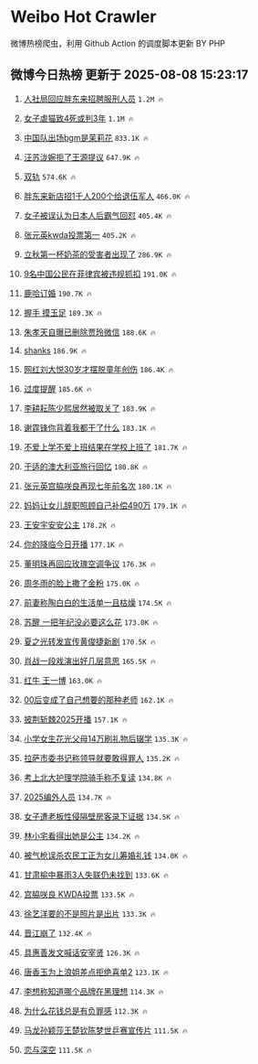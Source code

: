 # Weibo Hot Crawler 



微博热榜爬虫，利用 Github Action 的调度脚本更新 BY PHP 


## 微博今日热榜 更新于 2025-08-08 15:23:17 
1. [人社局回应胖东来招聘服刑人员](https://s.weibo.com/weibo?q=%23%E4%BA%BA%E7%A4%BE%E5%B1%80%E5%9B%9E%E5%BA%94%E8%83%96%E4%B8%9C%E6%9D%A5%E6%8B%9B%E8%81%98%E6%9C%8D%E5%88%91%E4%BA%BA%E5%91%98%23&t=31&band_rank=1&Refer=top) `1.2M 🔥` 

1. [女子虐猫致4死或判3年](https://s.weibo.com/weibo?q=%23%E5%A5%B3%E5%AD%90%E8%99%90%E7%8C%AB%E8%87%B44%E6%AD%BB%E6%88%96%E5%88%A43%E5%B9%B4%23&t=31&band_rank=2&Refer=top) `1.1M 🔥` 

1. [中国队出场bgm是茉莉花](https://s.weibo.com/weibo?q=%23%E4%B8%AD%E5%9B%BD%E9%98%9F%E5%87%BA%E5%9C%BAbgm%E6%98%AF%E8%8C%89%E8%8E%89%E8%8A%B1%23&t=31&band_rank=3&Refer=top) `833.1K 🔥` 

1. [汪苏泷婉拒了王源提议](https://s.weibo.com/weibo?q=%E6%B1%AA%E8%8B%8F%E6%B3%B7%E5%A9%89%E6%8B%92%E4%BA%86%E7%8E%8B%E6%BA%90%E6%8F%90%E8%AE%AE&t=31&band_rank=4&Refer=top) `647.9K 🔥` 

1. [双轨](https://s.weibo.com/weibo?q=%E5%8F%8C%E8%BD%A8&t=31&band_rank=5&Refer=top) `574.6K 🔥` 

1. [胖东来新店招1千人200个给退伍军人](https://s.weibo.com/weibo?q=%23%E8%83%96%E4%B8%9C%E6%9D%A5%E6%96%B0%E5%BA%97%E6%8B%9B1%E5%8D%83%E4%BA%BA200%E4%B8%AA%E7%BB%99%E9%80%80%E4%BC%8D%E5%86%9B%E4%BA%BA%23&t=31&band_rank=6&Refer=top) `466.0K 🔥` 

1. [女子被误认为日本人后霸气回怼](https://s.weibo.com/weibo?q=%E5%A5%B3%E5%AD%90%E8%A2%AB%E8%AF%AF%E8%AE%A4%E4%B8%BA%E6%97%A5%E6%9C%AC%E4%BA%BA%E5%90%8E%E9%9C%B8%E6%B0%94%E5%9B%9E%E6%80%BC&t=31&band_rank=7&Refer=top) `405.4K 🔥` 

1. [张元英kwda投票第一](https://s.weibo.com/weibo?q=%23%E5%BC%A0%E5%85%83%E8%8B%B1kwda%E6%8A%95%E7%A5%A8%E7%AC%AC%E4%B8%80%23&t=31&band_rank=8&Refer=top) `405.2K 🔥` 

1. [立秋第一杯奶茶的受害者出现了](https://s.weibo.com/weibo?q=%E7%AB%8B%E7%A7%8B%E7%AC%AC%E4%B8%80%E6%9D%AF%E5%A5%B6%E8%8C%B6%E7%9A%84%E5%8F%97%E5%AE%B3%E8%80%85%E5%87%BA%E7%8E%B0%E4%BA%86&t=31&band_rank=9&Refer=top) `286.9K 🔥` 

1. [9名中国公民在菲律宾被违规抓扣](https://s.weibo.com/weibo?q=%239%E5%90%8D%E4%B8%AD%E5%9B%BD%E5%85%AC%E6%B0%91%E5%9C%A8%E8%8F%B2%E5%BE%8B%E5%AE%BE%E8%A2%AB%E8%BF%9D%E8%A7%84%E6%8A%93%E6%89%A3%23&t=31&band_rank=10&Refer=top) `191.0K 🔥` 

1. [鹿哈订婚](https://s.weibo.com/weibo?q=%23%E9%B9%BF%E5%93%88%E8%AE%A2%E5%A9%9A%23&t=31&band_rank=11&Refer=top) `190.7K 🔥` 

1. [握手 摸玉足](https://s.weibo.com/weibo?q=%E6%8F%A1%E6%89%8B%20%E6%91%B8%E7%8E%89%E8%B6%B3&t=31&band_rank=12&Refer=top) `189.3K 🔥` 

1. [朱孝天自曝已删除贾玲微信](https://s.weibo.com/weibo?q=%23%E6%9C%B1%E5%AD%9D%E5%A4%A9%E8%87%AA%E6%9B%9D%E5%B7%B2%E5%88%A0%E9%99%A4%E8%B4%BE%E7%8E%B2%E5%BE%AE%E4%BF%A1%23&t=31&band_rank=13&Refer=top) `188.6K 🔥` 

1. [shanks](https://s.weibo.com/weibo?q=shanks&t=31&band_rank=14&Refer=top) `186.9K 🔥` 

1. [网红刘大悦30岁才摆脱童年创伤](https://s.weibo.com/weibo?q=%E7%BD%91%E7%BA%A2%E5%88%98%E5%A4%A7%E6%82%A630%E5%B2%81%E6%89%8D%E6%91%86%E8%84%B1%E7%AB%A5%E5%B9%B4%E5%88%9B%E4%BC%A4&t=31&band_rank=15&Refer=top) `186.4K 🔥` 

1. [过度提醒](https://s.weibo.com/weibo?q=%E8%BF%87%E5%BA%A6%E6%8F%90%E9%86%92&t=31&band_rank=16&Refer=top) `185.6K 🔥` 

1. [李耕耘陈少熙居然被取关了](https://s.weibo.com/weibo?q=%E6%9D%8E%E8%80%95%E8%80%98%E9%99%88%E5%B0%91%E7%86%99%E5%B1%85%E7%84%B6%E8%A2%AB%E5%8F%96%E5%85%B3%E4%BA%86&t=31&band_rank=17&Refer=top) `183.9K 🔥` 

1. [谢霆锋你背着我都干了什么](https://s.weibo.com/weibo?q=%E8%B0%A2%E9%9C%86%E9%94%8B%E4%BD%A0%E8%83%8C%E7%9D%80%E6%88%91%E9%83%BD%E5%B9%B2%E4%BA%86%E4%BB%80%E4%B9%88&t=31&band_rank=18&Refer=top) `183.1K 🔥` 

1. [不爱上学不爱上班结果在学校上班了](https://s.weibo.com/weibo?q=%E4%B8%8D%E7%88%B1%E4%B8%8A%E5%AD%A6%E4%B8%8D%E7%88%B1%E4%B8%8A%E7%8F%AD%E7%BB%93%E6%9E%9C%E5%9C%A8%E5%AD%A6%E6%A0%A1%E4%B8%8A%E7%8F%AD%E4%BA%86&t=31&band_rank=19&Refer=top) `181.7K 🔥` 

1. [于适的澳大利亚旅行回忆](https://s.weibo.com/weibo?q=%23%E4%BA%8E%E9%80%82%E7%9A%84%E6%BE%B3%E5%A4%A7%E5%88%A9%E4%BA%9A%E6%97%85%E8%A1%8C%E5%9B%9E%E5%BF%86%23&t=31&band_rank=20&Refer=top) `180.8K 🔥` 

1. [张元英宫脇咲良再现七年前名次](https://s.weibo.com/weibo?q=%23%E5%BC%A0%E5%85%83%E8%8B%B1%E5%AE%AB%E8%84%87%E5%92%B2%E8%89%AF%E5%86%8D%E7%8E%B0%E4%B8%83%E5%B9%B4%E5%89%8D%E5%90%8D%E6%AC%A1%23&t=31&band_rank=21&Refer=top) `180.1K 🔥` 

1. [妈妈让女儿辞职照顾自己补偿490万](https://s.weibo.com/weibo?q=%23%E5%A6%88%E5%A6%88%E8%AE%A9%E5%A5%B3%E5%84%BF%E8%BE%9E%E8%81%8C%E7%85%A7%E9%A1%BE%E8%87%AA%E5%B7%B1%E8%A1%A5%E5%81%BF490%E4%B8%87%23&t=31&band_rank=22&Refer=top) `179.1K 🔥` 

1. [王安宇安安公主](https://s.weibo.com/weibo?q=%E7%8E%8B%E5%AE%89%E5%AE%87%E5%AE%89%E5%AE%89%E5%85%AC%E4%B8%BB&t=31&band_rank=23&Refer=top) `178.2K 🔥` 

1. [你的降临今日开播](https://s.weibo.com/weibo?q=%23%E4%BD%A0%E7%9A%84%E9%99%8D%E4%B8%B4%E4%BB%8A%E6%97%A5%E5%BC%80%E6%92%AD%23&t=31&band_rank=24&Refer=top) `177.1K 🔥` 

1. [董明珠再回应玫瑰空调争议](https://s.weibo.com/weibo?q=%23%E8%91%A3%E6%98%8E%E7%8F%A0%E5%86%8D%E5%9B%9E%E5%BA%94%E7%8E%AB%E7%91%B0%E7%A9%BA%E8%B0%83%E4%BA%89%E8%AE%AE%23&t=31&band_rank=25&Refer=top) `176.3K 🔥` 

1. [周冬雨的脸上撒了金粉](https://s.weibo.com/weibo?q=%E5%91%A8%E5%86%AC%E9%9B%A8%E7%9A%84%E8%84%B8%E4%B8%8A%E6%92%92%E4%BA%86%E9%87%91%E7%B2%89&t=31&band_rank=26&Refer=top) `175.0K 🔥` 

1. [前妻称陶白白的生活单一且枯燥](https://s.weibo.com/weibo?q=%23%E5%89%8D%E5%A6%BB%E7%A7%B0%E9%99%B6%E7%99%BD%E7%99%BD%E7%9A%84%E7%94%9F%E6%B4%BB%E5%8D%95%E4%B8%80%E4%B8%94%E6%9E%AF%E7%87%A5%23&t=31&band_rank=27&Refer=top) `174.5K 🔥` 

1. [苏醒 一把年纪没必要这么花](https://s.weibo.com/weibo?q=%E8%8B%8F%E9%86%92%20%E4%B8%80%E6%8A%8A%E5%B9%B4%E7%BA%AA%E6%B2%A1%E5%BF%85%E8%A6%81%E8%BF%99%E4%B9%88%E8%8A%B1&t=31&band_rank=28&Refer=top) `173.0K 🔥` 

1. [夏之光转发宣传黄俊捷新剧](https://s.weibo.com/weibo?q=%23%E5%A4%8F%E4%B9%8B%E5%85%89%E8%BD%AC%E5%8F%91%E5%AE%A3%E4%BC%A0%E9%BB%84%E4%BF%8A%E6%8D%B7%E6%96%B0%E5%89%A7%23&t=31&band_rank=29&Refer=top) `170.5K 🔥` 

1. [肖战一段戏演出好几层意思](https://s.weibo.com/weibo?q=%23%E8%82%96%E6%88%98%E4%B8%80%E6%AE%B5%E6%88%8F%E6%BC%94%E5%87%BA%E5%A5%BD%E5%87%A0%E5%B1%82%E6%84%8F%E6%80%9D%23&t=31&band_rank=30&Refer=top) `165.5K 🔥` 

1. [红牛 王一博](https://s.weibo.com/weibo?q=%E7%BA%A2%E7%89%9B%20%E7%8E%8B%E4%B8%80%E5%8D%9A&t=31&band_rank=31&Refer=top) `163.0K 🔥` 

1. [00后变成了自己想要的那种老师](https://s.weibo.com/weibo?q=00%E5%90%8E%E5%8F%98%E6%88%90%E4%BA%86%E8%87%AA%E5%B7%B1%E6%83%B3%E8%A6%81%E7%9A%84%E9%82%A3%E7%A7%8D%E8%80%81%E5%B8%88&t=31&band_rank=32&Refer=top) `162.1K 🔥` 

1. [披荆斩棘2025开播](https://s.weibo.com/weibo?q=%23%E6%8A%AB%E8%8D%86%E6%96%A9%E6%A3%982025%E5%BC%80%E6%92%AD%23&t=31&band_rank=33&Refer=top) `157.1K 🔥` 

1. [小学女生花光父母14万刷礼物后辍学](https://s.weibo.com/weibo?q=%23%E5%B0%8F%E5%AD%A6%E5%A5%B3%E7%94%9F%E8%8A%B1%E5%85%89%E7%88%B6%E6%AF%8D14%E4%B8%87%E5%88%B7%E7%A4%BC%E7%89%A9%E5%90%8E%E8%BE%8D%E5%AD%A6%23&t=31&band_rank=34&Refer=top) `135.3K 🔥` 

1. [拉萨市委书记称领导就要敢得罪人](https://s.weibo.com/weibo?q=%23%E6%8B%89%E8%90%A8%E5%B8%82%E5%A7%94%E4%B9%A6%E8%AE%B0%E7%A7%B0%E9%A2%86%E5%AF%BC%E5%B0%B1%E8%A6%81%E6%95%A2%E5%BE%97%E7%BD%AA%E4%BA%BA%23&t=31&band_rank=35&Refer=top) `135.2K 🔥` 

1. [考上北大护理学院骑手称不复读](https://s.weibo.com/weibo?q=%23%E8%80%83%E4%B8%8A%E5%8C%97%E5%A4%A7%E6%8A%A4%E7%90%86%E5%AD%A6%E9%99%A2%E9%AA%91%E6%89%8B%E7%A7%B0%E4%B8%8D%E5%A4%8D%E8%AF%BB%23&t=31&band_rank=36&Refer=top) `134.8K 🔥` 

1. [2025编外人员](https://s.weibo.com/weibo?q=2025%E7%BC%96%E5%A4%96%E4%BA%BA%E5%91%98&t=31&band_rank=37&Refer=top) `134.7K 🔥` 

1. [女子遭老板性侵隔壁房客录下证据](https://s.weibo.com/weibo?q=%23%E5%A5%B3%E5%AD%90%E9%81%AD%E8%80%81%E6%9D%BF%E6%80%A7%E4%BE%B5%E9%9A%94%E5%A3%81%E6%88%BF%E5%AE%A2%E5%BD%95%E4%B8%8B%E8%AF%81%E6%8D%AE%23&t=31&band_rank=38&Refer=top) `134.5K 🔥` 

1. [林小宅看得出她是公主](https://s.weibo.com/weibo?q=%23%E6%9E%97%E5%B0%8F%E5%AE%85%E7%9C%8B%E5%BE%97%E5%87%BA%E5%A5%B9%E6%98%AF%E5%85%AC%E4%B8%BB%23&t=31&band_rank=39&Refer=top) `134.2K 🔥` 

1. [被气枪误杀农民工正为女儿筹婚礼钱](https://s.weibo.com/weibo?q=%23%E8%A2%AB%E6%B0%94%E6%9E%AA%E8%AF%AF%E6%9D%80%E5%86%9C%E6%B0%91%E5%B7%A5%E6%AD%A3%E4%B8%BA%E5%A5%B3%E5%84%BF%E7%AD%B9%E5%A9%9A%E7%A4%BC%E9%92%B1%23&t=31&band_rank=40&Refer=top) `134.0K 🔥` 

1. [甘肃榆中暴雨3人失联仍未找到](https://s.weibo.com/weibo?q=%23%E7%94%98%E8%82%83%E6%A6%86%E4%B8%AD%E6%9A%B4%E9%9B%A83%E4%BA%BA%E5%A4%B1%E8%81%94%E4%BB%8D%E6%9C%AA%E6%89%BE%E5%88%B0%23&t=31&band_rank=41&Refer=top) `133.6K 🔥` 

1. [宫脇咲良 KWDA投票](https://s.weibo.com/weibo?q=%E5%AE%AB%E8%84%87%E5%92%B2%E8%89%AF%20KWDA%E6%8A%95%E7%A5%A8&t=31&band_rank=42&Refer=top) `133.5K 🔥` 

1. [徐艺洋要的不是照片是出片](https://s.weibo.com/weibo?q=%E5%BE%90%E8%89%BA%E6%B4%8B%E8%A6%81%E7%9A%84%E4%B8%8D%E6%98%AF%E7%85%A7%E7%89%87%E6%98%AF%E5%87%BA%E7%89%87&t=31&band_rank=43&Refer=top) `133.3K 🔥` 

1. [晋江崩了](https://s.weibo.com/weibo?q=%E6%99%8B%E6%B1%9F%E5%B4%A9%E4%BA%86&t=31&band_rank=44&Refer=top) `132.4K 🔥` 

1. [具惠善发文喊话安宰贤](https://s.weibo.com/weibo?q=%23%E5%85%B7%E6%83%A0%E5%96%84%E5%8F%91%E6%96%87%E5%96%8A%E8%AF%9D%E5%AE%89%E5%AE%B0%E8%B4%A4%23&t=31&band_rank=45&Refer=top) `126.3K 🔥` 

1. [唐香玉为上浪姐差点拒绝喜单2](https://s.weibo.com/weibo?q=%E5%94%90%E9%A6%99%E7%8E%89%E4%B8%BA%E4%B8%8A%E6%B5%AA%E5%A7%90%E5%B7%AE%E7%82%B9%E6%8B%92%E7%BB%9D%E5%96%9C%E5%8D%952&t=31&band_rank=46&Refer=top) `123.1K 🔥` 

1. [李想称知道哪个品牌在黑理想](https://s.weibo.com/weibo?q=%23%E6%9D%8E%E6%83%B3%E7%A7%B0%E7%9F%A5%E9%81%93%E5%93%AA%E4%B8%AA%E5%93%81%E7%89%8C%E5%9C%A8%E9%BB%91%E7%90%86%E6%83%B3%23&t=31&band_rank=47&Refer=top) `114.3K 🔥` 

1. [为什么花钱总是有负罪感](https://s.weibo.com/weibo?q=%E4%B8%BA%E4%BB%80%E4%B9%88%E8%8A%B1%E9%92%B1%E6%80%BB%E6%98%AF%E6%9C%89%E8%B4%9F%E7%BD%AA%E6%84%9F&t=31&band_rank=48&Refer=top) `112.3K 🔥` 

1. [马龙孙颖莎王楚钦陈梦世乒赛宣传片](https://s.weibo.com/weibo?q=%23%E9%A9%AC%E9%BE%99%E5%AD%99%E9%A2%96%E8%8E%8E%E7%8E%8B%E6%A5%9A%E9%92%A6%E9%99%88%E6%A2%A6%E4%B8%96%E4%B9%92%E8%B5%9B%E5%AE%A3%E4%BC%A0%E7%89%87%23&t=31&band_rank=49&Refer=top) `111.5K 🔥` 

1. [恋与深空](https://s.weibo.com/weibo?q=%23%E6%81%8B%E4%B8%8E%E6%B7%B1%E7%A9%BA%23&t=31&band_rank=50&Refer=top) `111.5K 🔥` 

